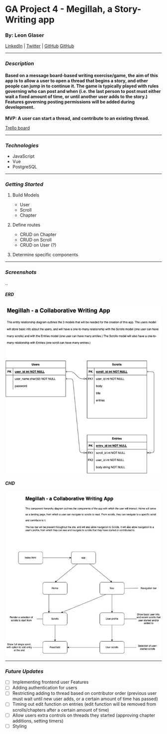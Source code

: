 # GA Project 4 - Megillah, a Story-Writing app

### By: Leon Glaser

[LinkedIn](https://www.linkedin.com/in/leon-glaser-02645322/) | 
[Twitter](https://twitter.com/sirescapist) |
[GitHub](https://github.com/lnglaser)
[GitHub](https://github.com/lnglaser)

***

### ***Description***

#### **Based on a message board-based writing exercise/game, the aim of this app is to allow a user to open a thread that begins a story, and other people can jump in to continue it. The game is typically played with rules governing who can post and when (i.e. the last person to post must either wait a fixed amount of time, or until another user adds to the story.) Features governing posting permissions will be added during development.**

**MVP: A user can start a thread, and contribute to an existing thread.**

[Trello board](https://trello.com/b/1J8khnrO/ga-project-4-megillah)

***
### ***Technologies***
* JavaScript
* Vue
* PostgreSQL


***
### ***Getting Started***
1. Build Models
    * User
    * Scroll
    * Chapter

2. Define routes
    * CRUD on Chapter
    * CRUD on Scroll
    * CRUD on User (?)

3. Determine specific components
***
### ***Screenshots***

..

#### ***ERD***
![MegillahERD](imageAssets/MegillahERD.jpg)

#### ***CHD***
![MegillahCHD](imageAssets/MegillahCHD.jpg)
***
### ***Future Updates***
- [ ] Implementing frontend user Features
- [ ] Adding authentication for users
- [ ] Restricting adding to thread based on contributor order (previous user must wait until new user adds, or a certain amount of time has passed)
- [ ] Timing out edit function on entries (edit function will be removed from scrolls/chapters after a certain amount of time)
- [ ] Allow users extra controls on threads they started (approving chapter additions, setting timers)
- [ ] Styling